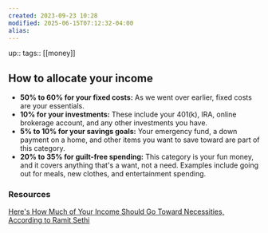 ```yaml
---
created: 2023-09-23 10:28
modified: 2025-06-15T07:12:32-04:00
alias: 
---
```

up::
tags:: [[money]]
## How to allocate your income

- **50% to 60% for your fixed costs:** As we went over earlier, fixed costs are your essentials.
- **10% for your investments:** These include your 401(k), IRA, online brokerage account, and any other investments you have.
- **5% to 10% for your savings goals:** Your emergency fund, a down payment on a home, and other items you want to save toward are part of this category.
- **20% to 35% for guilt-free spending:** This category is your fun money, and it covers anything that's a want, not a need. Examples include going out for meals, new clothes, and entertainment spending.

### Resources
[Here's How Much of Your Income Should Go Toward Necessities, According to Ramit Sethi](https://www.fool.com/the-ascent/personal-finance/articles/heres-how-much-of-your-income-should-go-toward-necessities-according-to-ramit-sethi/)
